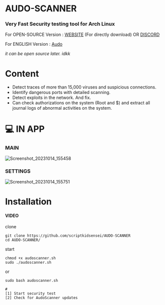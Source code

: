 # AUDO-SCANNER
### Very Fast Security testing tool for Arch Linux
 
For OPEN-SOURCE Version : [WEBSITE](https://endertopluluk.com) (For directly download) OR [DISCORD](https://discord.gg/g4KBRZ5Ghz) 
 
For ENGLISH Version : [Audo](https://github.com/scriptkidsensei/AUDO-SCANNER/tree/main/ENG)
 
*it can be open source later. idkk*
 
# Content
 
- Detect traces of more than 15,000 viruses and suspicious connections.
- Identify dangerous ports with detailed scanning.
- Detect exploits in the network. And fix.
- Can check authorizations on the system (Root and $) and extract all journal logs of abnormal activities on the system.
 
# 💻 IN APP
 
 ### MAIN 
 
![Screenshot_20231014_155458](https://github.com/scriptkidsensei/AUDO-SCANNER/assets/55909183/db5473d2-8798-48f8-b20d-8990aeabb0cd)
 
 ### SETTINGS
 
![Screenshot_20231014_155751](https://github.com/scriptkidsensei/AUDO-SCANNER/assets/55909183/b153d8d5-fa01-4376-b6bb-9b6d71ee12f7)
 
 
# Installation

#### VIDEO 

clone 
 
``` 
git clone https://github.com/scriptkidsensei/AUDO-SCANNER
cd AUDO-SCANNER/
```
start
 
```
chmod +x audoscanner.sh
sudo ./audoscanner.sh
```
 
or
 
``` 
sudo bash audoscanner.sh
```
 
``` 
#
[1] Start security test
[2] Check for AudoScanner updates
